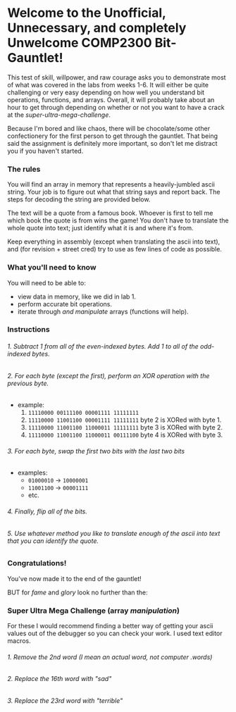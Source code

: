 # Welcome to the Unofficial, Unnecessary, and completely Unwelcome COMP2300 Bit-Gauntlet!

This test of skill, willpower, and raw courage asks you to demonstrate most of
what was covered in the labs from weeks 1-6. It will either be quite challenging
or very easy depending on how well you understand bit operations, functions, and
arrays. Overall, it will probably take about an hour to get through depending on
whether or not you want to have a crack at the *super-ultra-mega-challenge*.

Because I'm bored and like chaos, there will be chocolate/some other
confectionery for the first person to get through the gauntlet. That being said
the assignment is definitely more important, so don't let me distract you if you 
haven't started.

### The rules

You will find an array in memory that represents a heavily-jumbled ascii string.
Your job is to figure out what that string says and report back. The steps for
decoding the string are provided below.

The text will be a quote from a famous book. Whoever is first to tell me which
book the quote is from wins the game! You don't have to translate the whole
quote into text; just identify what it is and where it's from.

Keep everything in assembly (except when translating the ascii into text), and
(for revision + street cred) try to use as few lines of code as possible.

### What you'll need to know

You will need to be able to:
- view data in memory, like we did in lab 1.
- perform accurate bit operations.
- iterate through *and manipulate* arrays (functions will help).

### Instructions

###### 1. Subtract 1 from all of the even-indexed bytes. Add 1 to all of the odd-indexed bytes.

###### 2. For each byte (except the first), perform an XOR operation with the previous byte.
- example:
    1. `11110000 00111100 00001111 11111111`
    2. `11110000 11001100 00001111 11111111` byte 2 is XORed with byte 1.
    3. `11110000 11001100 11000011 11111111` byte 3 is XORed with byte 2.
    4. `11110000 11001100 11000011 00111100` byte 4 is XORed with byte 3.

###### 3. For each byte, swap the first two bits with the last two bits
- examples:
    - `01000010` -> `10000001`
    - `11001100` -> `00001111`
    - etc.

###### 4. Finally, flip *all* of the bits.

###### 5. Use whatever method you like to translate enough of the ascii into text that you can identify the quote.

### Congratulations!

You've now made it to the end of the gauntlet!

BUT for *fame* and *glory* look no further than the:

### Super Ultra Mega Challenge (array *manipulation*)

For these I would recommend finding a better way of getting your ascii values out of the debugger so you can check your work. I used text editor macros.

###### 1. Remove the 2nd word (I mean an actual word, not computer .words)

###### 2. Replace the 16th word with "sad"

###### 3. Replace the 23rd word with "terrible"
